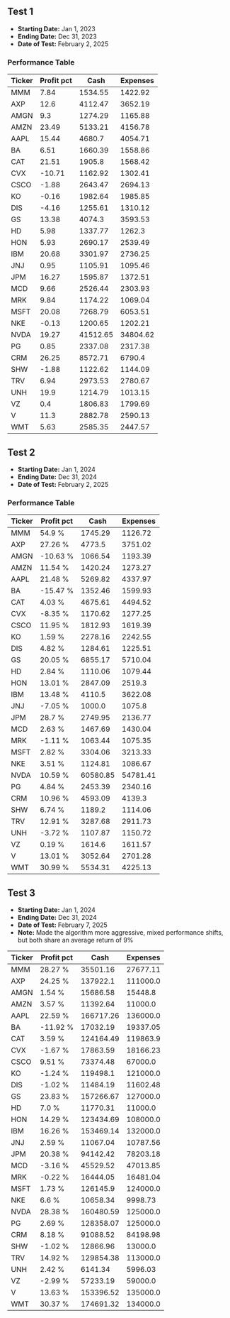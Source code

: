 ## Test 1

- **Starting Date:** Jan 1, 2023  
- **Ending Date:** Dec 31, 2023 
- **Date of Test:** February 2, 2025

### Performance Table
| **Ticker** | **Profit pct** | Cash | Expenses |
| --- | --- | --- | --- |
| MMM | 7.84 | 1534.55 | 1422.92 |
| AXP | 12.6 | 4112.47 | 3652.19 |
| AMGN | 9.3 | 1274.29 | 1165.88 |
| AMZN | 23.49 | 5133.21 | 4156.78 |
| AAPL | 15.44 | 4680.7 | 4054.71 |
| BA | 6.51 | 1660.39 | 1558.86 |
| CAT | 21.51 | 1905.8 | 1568.42 |
| CVX | -10.71 | 1162.92 | 1302.41 |
| CSCO | -1.88 | 2643.47 | 2694.13 |
| KO | -0.16 | 1982.64 | 1985.85 |
| DIS | -4.16 | 1255.61 | 1310.12 |
| GS | 13.38 | 4074.3 | 3593.53 |
| HD | 5.98 | 1337.77 | 1262.3 |
| HON | 5.93 | 2690.17 | 2539.49 |
| IBM | 20.68 | 3301.97 | 2736.25 |
| JNJ | 0.95 | 1105.91 | 1095.46 |
| JPM | 16.27 | 1595.87 | 1372.51 |
| MCD | 9.66 | 2526.44 | 2303.93 |
| MRK | 9.84 | 1174.22 | 1069.04 |
| MSFT | 20.08 | 7268.79 | 6053.51 |
| NKE | -0.13 | 1200.65 | 1202.21 |
| NVDA | 19.27 | 41512.65 | 34804.62 |
| PG | 0.85 | 2337.08 | 2317.38 |
| CRM | 26.25 | 8572.71 | 6790.4 |
| SHW | -1.88 | 1122.62 | 1144.09 |
| TRV | 6.94 | 2973.53 | 2780.67 |
| UNH | 19.9 | 1214.79 | 1013.15 |
| VZ | 0.4 | 1806.83 | 1799.69 |
| V | 11.3 | 2882.78 | 2590.13 |
| WMT | 5.63 | 2585.35 | 2447.57 |



## Test 2

- **Starting Date:** Jan 1, 2024  
- **Ending Date:** Dec 31, 2024  
- **Date of Test:** February 2, 2025

### Performance Table
| **Ticker** | **Profit pct** | Cash | Expenses |
| --- | --- | --- | --- |
| MMM | 54.9 % | 1745.29 | 1126.72 |
| AXP | 27.26 % | 4773.5 | 3751.02 |
| AMGN | -10.63 % | 1066.54 | 1193.39 |
| AMZN | 11.54 % | 1420.24 | 1273.27 |
| AAPL | 21.48 % | 5269.82 | 4337.97 |
| BA | -15.47 % | 1352.46 | 1599.93 |
| CAT | 4.03 % | 4675.61 | 4494.52 |
| CVX | -8.35 % | 1170.62 | 1277.25 |
| CSCO | 11.95 % | 1812.93 | 1619.39 |
| KO | 1.59 % | 2278.16 | 2242.55 |
| DIS | 4.82 % | 1284.61 | 1225.51 |
| GS | 20.05 % | 6855.17 | 5710.04 |
| HD | 2.84 % | 1110.06 | 1079.44 |
| HON | 13.01 % | 2847.09 | 2519.3 |
| IBM | 13.48 % | 4110.5 | 3622.08 |
| JNJ | -7.05 % | 1000.0 | 1075.8 |
| JPM | 28.7 % | 2749.95 | 2136.77 |
| MCD | 2.63 % | 1467.69 | 1430.04 |
| MRK | -1.11 % | 1063.44 | 1075.35 |
| MSFT | 2.82 % | 3304.06 | 3213.33 |
| NKE | 3.51 % | 1124.81 | 1086.67 |
| NVDA | 10.59 % | 60580.85 | 54781.41 |
| PG | 4.84 % | 2453.39 | 2340.16 |
| CRM | 10.96 % | 4593.09 | 4139.3 |
| SHW | 6.74 % | 1189.2 | 1114.06 |
| TRV | 12.91 % | 3287.68 | 2911.73 |
| UNH | -3.72 % | 1107.87 | 1150.72 |
| VZ | 0.19 % | 1614.6 | 1611.57 |
| V | 13.01 % | 3052.64 | 2701.28 |
| WMT | 30.99 % | 5534.31 | 4225.13 |

## Test 3

- **Starting Date:** Jan 1, 2024  
- **Ending Date:** Dec 31, 2024  
- **Date of Test:** February 7, 2025
- **Note:** Made the algorithm more aggressive, mixed performance shifts, but both share an average return of 9%

| **Ticker** | **Profit pct** | Cash | Expenses |
| --- | --- | --- | --- |
| MMM | 28.27 % | 35501.16 | 27677.11 |
| AXP | 24.25 % | 137922.1 | 111000.0 |
| AMGN | 1.54 % | 15686.58 | 15448.8 |
| AMZN | 3.57 % | 11392.64 | 11000.0 |
| AAPL | 22.59 % | 166717.26 | 136000.0 |
| BA | -11.92 % | 17032.19 | 19337.05 |
| CAT | 3.59 % | 124164.49 | 119863.9 |
| CVX | -1.67 % | 17863.59 | 18166.23 |
| CSCO | 9.51 % | 73374.48 | 67000.0 |
| KO | -1.24 % | 119498.1 | 121000.0 |
| DIS | -1.02 % | 11484.19 | 11602.48 |
| GS | 23.83 % | 157266.67 | 127000.0 |
| HD | 7.0 % | 11770.31 | 11000.0 |
| HON | 14.29 % | 123434.69 | 108000.0 |
| IBM | 16.26 % | 153469.14 | 132000.0 |
| JNJ | 2.59 % | 11067.04 | 10787.56 |
| JPM | 20.38 % | 94142.42 | 78203.18 |
| MCD | -3.16 % | 45529.52 | 47013.85 |
| MRK | -0.22 % | 16444.05 | 16481.04 |
| MSFT | 1.73 % | 126145.9 | 124000.0 |
| NKE | 6.6 % | 10658.34 | 9998.73 |
| NVDA | 28.38 % | 160480.59 | 125000.0 |
| PG | 2.69 % | 128358.07 | 125000.0 |
| CRM | 8.18 % | 91088.52 | 84198.98 |
| SHW | -1.02 % | 12866.96 | 13000.0 |
| TRV | 14.92 % | 129854.38 | 113000.0 |
| UNH | 2.42 % | 6141.34 | 5996.03 |
| VZ | -2.99 % | 57233.19 | 59000.0 |
| V | 13.63 % | 153396.52 | 135000.0 |
| WMT | 30.37 % | 174691.32 | 134000.0 |